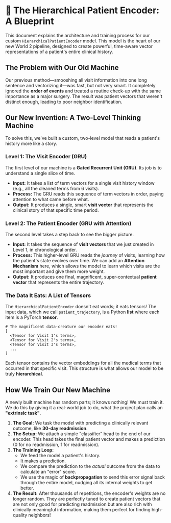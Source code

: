 # 🧠 The Hierarchical Patient Encoder: A Blueprint

This document explains the architecture and training process for our custom `HierarchicalPatientEncoder` model. This model is the heart of our new World 2 pipeline, designed to create powerful, time-aware vector representations of a patient's entire clinical history.

## The Problem with Our Old Machine

Our previous method—smooshing all visit information into one long sentence and vectorizing it—was fast, but not very smart. It completely ignored the **order of events** and treated a routine check-up with the same importance as a major surgery. The result was patient vectors that weren't distinct enough, leading to poor neighbor identification.

## Our New Invention: A Two-Level Thinking Machine

To solve this, we've built a custom, two-level model that reads a patient's history more like a story.

### Level 1: The Visit Encoder (GRU)

The first level of our machine is a **Gated Recurrent Unit (GRU)**. Its job is to understand a single slice of time.

  * **Input:** It takes a list of term vectors for a single visit history window (e.g., all the cleaned terms from 6 visits).
  * **Process:** The GRU reads this sequence of term vectors in order, paying attention to what came before what.
  * **Output:** It produces a single, smart **visit vector** that represents the clinical story of that specific time period.

### Level 2: The Patient Encoder (GRU with Attention)

The second level takes a step back to see the bigger picture.

  * **Input:** It takes the sequence of **visit vectors** that we just created in Level 1, in chronological order.
  * **Process:** This higher-level GRU reads the *journey* of visits, learning how the patient's state evolves over time. We can add an **Attention Mechanism** here, which allows the model to learn which visits are the most important and give them more weight.
  * **Output:** It produces one final, magnificent, super-contextual **patient vector** that represents the entire trajectory.

### The Data It Eats: A List of Tensors

The `HierarchicalPatientEncoder` doesn't eat words; it eats tensors\! The input data, which we call `patient_trajectory`, is a Python **list** where each item is a PyTorch **tensor**.

```
# The magnificent data-creature our encoder eats!
[
  <Tensor for Visit 1's terms>,
  <Tensor for Visit 2's terms>,
  <Tensor for Visit 3's terms>,
  ...
]
```

Each tensor contains the vector embeddings for all the medical terms that occurred in that specific visit. This structure is what allows our model to be truly **hierarchical**.

## How We Train Our New Machine

A newly built machine has random parts; it knows nothing\! We must train it. We do this by giving it a real-world job to do, what the project plan calls an **"extrinsic task"**.

1.  **The Goal:** We task the model with predicting a clinically relevant outcome, like **30-day readmission**.
2.  **The Setup:** We attach a simple "classifier" head to the end of our encoder. This head takes the final patient vector and makes a prediction (0 for no readmission, 1 for readmission).
3.  **The Training Loop:**
      * We feed the model a patient's history.
      * It makes a prediction.
      * We compare the prediction to the *actual* outcome from the data to calculate an "error" score.
      * We use the magic of **backpropagation** to send this error signal back through the entire model, nudging all its internal weights to get better.
4.  **The Result:** After thousands of repetitions, the encoder's weights are no longer random. They are perfectly tuned to create patient vectors that are not only good for predicting readmission but are also rich with clinically meaningful information, making them perfect for finding high-quality neighbors\!
